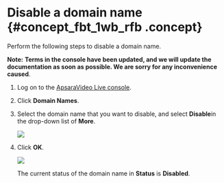 # Disable a domain name {#concept_fbt_1wb_rfb .concept}

Perform the following steps to disable a domain name.

**Note:** **Terms in the console have been updated, and we will update the documentation as soon as possible. We are sorry for any inconvenience caused**.

1.  Log on to the [ApsaraVideo Live console](https://partners-intl.aliyun.com/login-required#/live).
2.  Click **Domain Names**.
3.  Select the domain name that you want to disable, and select **Disable**in the drop-down list of **More**.

    ![](images/11527_en-US.png)

4.  Click **OK**.

    ![](http://static-aliyun-doc.oss-cn-hangzhou.aliyuncs.com/assets/img/41657/154598779921642_en-US.png)

    The current status of the domain name in **Status** is **Disabled**.


